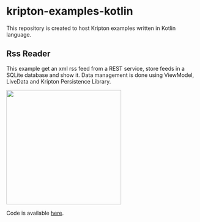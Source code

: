 # kripton-examples-kotlin
This repository is created to host Kripton examples written in Kotlin language.

## Rss Reader
This example get an xml rss feed from a REST service, store feeds in a SQLite database and show it. Data management is done using ViewModel, LiveData and Kripton Persistence Library.

<img width="300px" src="https://github.com/xcesco/wikis/blob/master/kripton/rss-reader.gif"/>

Code is available <a href="https://github.com/xcesco/kripton-examples-kotlin/tree/master/kotlin-rss-reader">here</a>.
